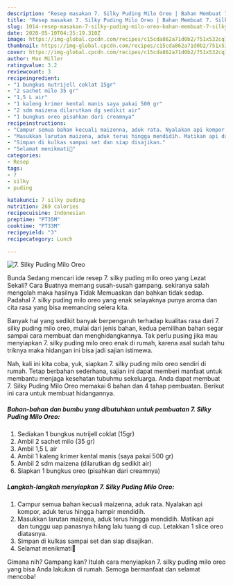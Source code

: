 ```yaml
---
description: "Resep masakan 7. Silky Puding Milo Oreo | Bahan Membuat 7. Silky Puding Milo Oreo Yang Enak Banget"
title: "Resep masakan 7. Silky Puding Milo Oreo | Bahan Membuat 7. Silky Puding Milo Oreo Yang Enak Banget"
slug: 1014-resep-masakan-7-silky-puding-milo-oreo-bahan-membuat-7-silky-puding-milo-oreo-yang-enak-banget
date: 2020-05-10T04:35:19.310Z
image: https://img-global.cpcdn.com/recipes/c15cda862a71d0b2/751x532cq70/7-silky-puding-milo-oreo-foto-resep-utama.jpg
thumbnail: https://img-global.cpcdn.com/recipes/c15cda862a71d0b2/751x532cq70/7-silky-puding-milo-oreo-foto-resep-utama.jpg
cover: https://img-global.cpcdn.com/recipes/c15cda862a71d0b2/751x532cq70/7-silky-puding-milo-oreo-foto-resep-utama.jpg
author: Max Miller
ratingvalue: 3.2
reviewcount: 3
recipeingredient:
- "1 bungkus nutrijell coklat 15gr"
- "2 sachet milo 35 gr"
- "1,5 L air"
- "1 kaleng krimer kental manis saya pakai 500 gr"
- "2 sdm maizena dilarutkan dg sedikit air"
- "1 bungkus oreo pisahkan dari creamnya"
recipeinstructions:
- "Campur semua bahan kecuali maizenna, aduk rata. Nyalakan api kompor, aduk terus hingga hampir mendidih."
- "Masukkan larutan maizena, aduk terus hingga mendidih. Matikan api dan tunggu uap panasnya hilang lalu tuang di cup. Letakkan 1 slice oreo diatasnya."
- "Simpan di kulkas sampai set dan siap disajikan."
- "Selamat menikmati🤗"
categories:
- Resep
tags:
- 7
- silky
- puding

katakunci: 7 silky puding 
nutrition: 269 calories
recipecuisine: Indonesian
preptime: "PT35M"
cooktime: "PT33M"
recipeyield: "3"
recipecategory: Lunch

---
```



![7. Silky Puding Milo Oreo](https://img-global.cpcdn.com/recipes/c15cda862a71d0b2/751x532cq70/7-silky-puding-milo-oreo-foto-resep-utama.jpg)

Bunda Sedang mencari ide resep 7. silky puding milo oreo yang Lezat Sekali? Cara Buatnya memang susah-susah gampang. sekiranya salah mengolah maka hasilnya Tidak Memuaskan dan bahkan tidak sedap. Padahal 7. silky puding milo oreo yang enak selayaknya punya aroma dan cita rasa yang bisa memancing selera kita.



Banyak hal yang sedikit banyak berpengaruh terhadap kualitas rasa dari 7. silky puding milo oreo, mulai dari jenis bahan, kedua pemilihan bahan segar sampai cara membuat dan menghidangkannya. Tak perlu pusing jika mau menyiapkan 7. silky puding milo oreo enak di rumah, karena asal sudah tahu triknya maka hidangan ini bisa jadi sajian istimewa.


Nah, kali ini kita coba, yuk, siapkan 7. silky puding milo oreo sendiri di rumah. Tetap berbahan sederhana, sajian ini dapat memberi manfaat untuk membantu menjaga kesehatan tubuhmu sekeluarga. Anda dapat membuat 7. Silky Puding Milo Oreo memakai 6 bahan dan 4 tahap pembuatan. Berikut ini cara untuk membuat hidangannya.

<!--inarticleads1-->

##### Bahan-bahan dan bumbu yang dibutuhkan untuk pembuatan 7. Silky Puding Milo Oreo:

1. Sediakan 1 bungkus nutrijell coklat (15gr)
1. Ambil 2 sachet milo (35 gr)
1. Ambil 1,5 L air
1. Ambil 1 kaleng krimer kental manis (saya pakai 500 gr)
1. Ambil 2 sdm maizena (dilarutkan dg sedikit air)
1. Siapkan 1 bungkus oreo (pisahkan dari creamnya)




<!--inarticleads2-->

##### Langkah-langkah menyiapkan 7. Silky Puding Milo Oreo:

1. Campur semua bahan kecuali maizenna, aduk rata. Nyalakan api kompor, aduk terus hingga hampir mendidih.
1. Masukkan larutan maizena, aduk terus hingga mendidih. Matikan api dan tunggu uap panasnya hilang lalu tuang di cup. Letakkan 1 slice oreo diatasnya.
1. Simpan di kulkas sampai set dan siap disajikan.
1. Selamat menikmati🤗




Gimana nih? Gampang kan? Itulah cara menyiapkan 7. silky puding milo oreo yang bisa Anda lakukan di rumah. Semoga bermanfaat dan selamat mencoba!
